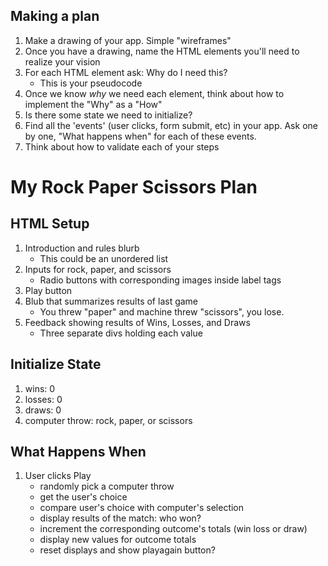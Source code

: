 ## Making a plan
1) Make a drawing of your app. Simple "wireframes"
2) Once you have a drawing, name the HTML elements you'll need to realize your vision
3) For each HTML element ask: Why do I need this?
    - This is your pseudocode
4) Once we know _why_ we need each element, think about how to implement the "Why" as a "How"
5) Is there some state we need to initialize?
6) Find all the 'events' (user clicks, form submit, etc) in your app. Ask one by one, "What happens when" for each of these events.
7) Think about how to validate each of your steps


# My Rock Paper Scissors Plan

## HTML Setup
1) Introduction and rules blurb
    - This could be an unordered list
2) Inputs for rock, paper, and scissors
    - Radio buttons with corresponding images inside label tags
3) Play button
4) Blub that summarizes results of last game
    - You threw "paper" and machine threw "scissors", you lose.
5) Feedback showing results of Wins, Losses, and Draws
    - Three separate divs holding each value


## Initialize State
1) wins: 0
2) losses: 0
3) draws: 0
4) computer throw: rock, paper, or scissors

## What Happens When
1) User clicks Play
    - randomly pick a computer throw
    - get the user's choice
    - compare user's choice with computer's selection
    - display results of the match: who won?
    - increment the corresponding outcome's totals (win loss or draw)
    - display new values for outcome totals
    - reset displays and show playagain button?